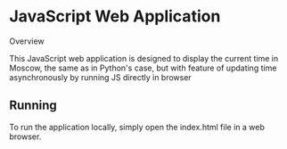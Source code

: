 

# JavaScript Web Application

Overview

This JavaScript web application is designed to display the current time in Moscow, the same as in Python's case,
but with feature of updating time asynchronously by running JS directly in browser

## Running

To run the application locally, simply open the index.html file in a web browser.